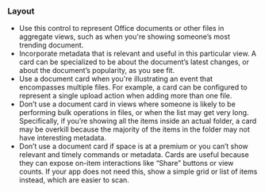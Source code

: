 ### Layout

- Use this control to represent Office documents or other files in aggregate views, such as when you're showing someone’s most trending document.
- Incorporate metadata that is relevant and useful in this particular view. A card can be specialized to be about the document’s latest changes, or about the document’s popularity, as you see fit. 
- Use a document card when you're illustrating an event that encompasses multiple files. For example, a card can be configured to represent a single upload action when adding more than one file.
- Don’t use a document card in views where someone is likely to be performing bulk operations in files, or when the list may get very long. Specifically, if you’re showing all the items inside an actual folder, a card may be overkill because the majority of the items in the folder may not have interesting metadata. 
- Don’t use a document card if space is at a premium or you can’t show relevant and timely commands or metadata. Cards are useful because they can expose on-item interactions like “Share” buttons or view counts. If your app does not need this, show a simple grid or list of items instead, which are easier to scan. 
